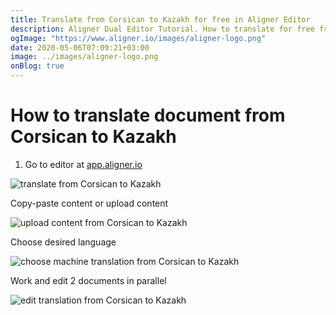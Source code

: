 ```yaml
---
title: Translate from Corsican to Kazakh for free in Aligner Editor
description: Aligner Dual Editor Tutorial. How to translate for free from Corsican to Kazakh. Aligner is multilingual document management platform. 
ogImage: "https://www.aligner.io/images/aligner-logo.png"
date: 2020-05-06T07:09:21+03:00
image: ../images/aligner-logo.png
onBlog: true
---
```


# How to translate document from Corsican to Kazakh

1. Go to editor at [app.aligner.io](https://app.aligner.io "Aligner App web page")

![translate from Corsican to Kazakh](../aligner-blank-editor.png "translate from Corsican to Kazakh")

Copy-paste content or upload content

![upload content from Corsican to Kazakh](../aligner-uploaded-document.png "upload content from Corsican to Kazakh")

Choose desired language

![choose machine translation from Corsican to Kazakh](../aligner-language-dropdown.png "choose machine translation from Corsican to Kazakh")

Work and edit 2 documents in parallel

![edit translation from Corsican to Kazakh](../aligner-double-sitded-editor.png "edit translation from Corsican to Kazakh")

